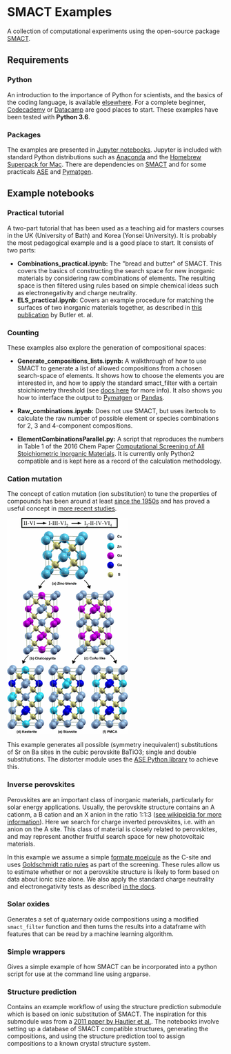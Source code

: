 # SMACT Examples
A collection of computational experiments using the open-source package [SMACT](https://github.com/WMD-group/smact).

## Requirements

### Python
An introduction to the importance of Python for scientists, and the basics of the coding language, is available [elsewhere](https://www.researchgate.net/profile/Brian_Toby/publication/269995603_Whypython_scientists_should_learn_to_program_in_Python/links/549dbd610cf2b803713a7bec.pdf). For a complete beginner, [Codecademy](https://www.codecademy.com/learn/learn-python-3) or [Datacamp](https://www.datacamp.com/courses/intro-to-python-for-data-science) are good places to start. These examples have been tested with **Python 3.6**.

### Packages
The examples are presented in [Jupyter notebooks](http://jupyter.org). Jupyter is included with standard Python distributions such as [Anaconda](https://www.continuum.io/downloads) and the [Homebrew Superpack for Mac](http://stronginference.com/ScipySuperpack/). There are dependencies on [SMACT](https://github.com/WMD-group/smact) and for some practicals [ASE](https://wiki.fysik.dtu.dk/ase/) and [Pymatgen](www.pymatgen.org).

## Example notebooks

### Practical tutorial
A two-part tutorial that has been used as a teaching aid for masters courses in the UK (University of Bath) and Korea (Yonsei University). It is probably the most pedagogical example and is a good place to start. It consists of two parts:

- **Combinations_practical.ipynb:** The "bread and butter" of SMACT. This covers the basics of constructing the search space for new inorganic materials by considering raw combinations of elements. The resulting space is then filtered using rules based on simple chemical ideas such as electronegativity and charge neutrality.
- **ELS_practical.ipynb:** Covers an example procedure for matching the surfaces of two inorganic materials together, as described in [this publication](https://pubs.rsc.org/en/content/articlelanding/2016/tc/c5tc04091d#!divAbstract) by Butler et. al.

### Counting
These examples also explore the generation of compositional spaces:

- **Generate\_compositions\_lists.ipynb:** A walkthrough of how to use SMACT to generate a list
of allowed compositions from a chosen search-space of elements. It shows how to choose the elements
you are interested in, and how to apply the standard smact_filter with a certain stoichiometry threshold (see [docs here](https://smact.readthedocs.io/en/latest/examples.html#neutral-combinations) for more info).
It also shows you how to interface the output to [Pymatgen](http://pymatgen.org/) or [Pandas](https://pandas.pydata.org/).

- **Raw_combinations.ipynb:** Does not use SMACT, but uses itertools to calculate the raw number of possible
element or species combinations for 2, 3 and 4-component compositions.

- **ElementCombinationsParallel.py:** A script that reproduces the numbers in Table 1 of the 2016 Chem Paper
[Computational Screening of All Stoichiometric Inorganic Materials](https://www.cell.com/chem/fulltext/S2451-9294(16)30155-3).
It is currently only Python2 compatible and is kept here as a record of the calculation methodology.

### Cation mutation

The concept of cation mutation (ion substitution) to tune the properties of compounds has been around at least [since the 1950s](https://www.sciencedirect.com/science/article/pii/0022369758900507) and has proved a useful concept in [more recent studies](https://journals.aps.org/prb/abstract/10.1103/PhysRevB.79.165211).

![](Cation_mutation/cation_mutation.png)

This example generates all possible (symmetry inequivalent) substitutions of Sr on Ba sites in the cubic perovskite
BaTiO3; single and double substitutions.
The distorter module uses the [ASE Python library](https://wiki.fysik.dtu.dk/ase/) to achieve this.

### Inverse perovskites

 Perovskites are an important class of inorganic materials, particularly for solar energy applications.
 Usually, the perovskite structure contains an A cationm, a B cation and an X anion in the ratio 1:1:3 ([see wikipeidia for more information](https://en.wikipedia.org/wiki/Perovskite_(structure))).
 Here we search for charge inverted perovskites, i.e. with an anion on the A site. This class of material is closely related to perovskites, and may represent another fruitful search space for new photovoltaic materials.

In this example  we assume a simple [formate moelcule](https://en.wikipedia.org/wiki/Formate) as the C-site and uses [Goldschmidt ratio rules](https://en.wikipedia.org/wiki/Goldschmidt_tolerance_factor) as part of the screening.
These rules allow us to estimate whether or not a perovskite structure is likely to form based on data about ionic size alone.
We also apply the standard charge neutrality and electronegativity tests as described [in the docs](https://smact.readthedocs.io/en/latest/examples.html#neutral-combinations).

### Solar oxides
Generates a set of quaternary oxide compositions using a modified `smact_filter` function and then turns the results into a dataframe with features that can be read by a machine learning algorithm.

### Simple wrappers

Gives a simple example of how SMACT can be incorporated into a python script
for use at the command line using argparse.

### Structure prediction
Contains an example workflow of using the structure prediction submodule which is based on ionic substitution of SMACT. The inspiration for this submodule was from a [2011 paper by Hautier et al.](https://pubs.acs.org/doi/abs/10.1021/ic102031h).
The notebooks involve setting up a database of SMACT compatible structures, generating the compositions, and using the structure prediction tool to assign compositions to a known crystal structure system.

